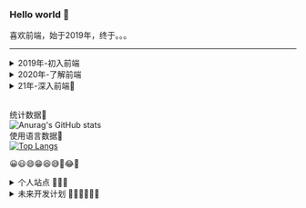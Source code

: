 ### Hello world 👋

喜欢前端，始于2019年，终于。。。

***

<details>
<summary>
2019年-初入前端
</summary>

- 前端三大金刚 JavaScript/HTML5/css 基础
- jQuery
- PHP 基础
- MySQL 基础
- 做了一个自己的网站，技术栈为前端jQuery+后端php

</details>

<details>
<summary>
2020年-了解前端
</summary>

- thinkPHP3.2
- vue2.0全家桶
- 学了点react
- nuxt.js
- 花了几个月时间重写了上一年做的那个网站技术栈改为前端vue3.0+nuxt.js后端thinkPHP3.2
- Redis
- Nginx
- python学了点皮毛，包括框架Django，但是环境太难搭学到勉强把教程看了，没有实践过。
- 看了几本图书，主要是三体
- 熟练使用Git版本管理工具
- 熟练使用typeScript
- 熟练使用webpack等前端构建工具
- 用layabox+typescript开发小游戏
- 做了10几款小游戏。
- 利用前端思想和游戏思想为公司写了个自我感觉还不错的layabox小游戏框架。
- 仿照vite的思想为layabox写了一个增量构建工具，打包速度从改行代码半分钟到1秒以内。

</details>

<details>
<summary>
21年-深入前端🚀
</summary>

- 看几本图书，多抽点时间学习，锻炼身体，打打球啥的。
- 学习js的各个细节。
- 看书@红宝书
- 看书@深入浅出node.js
- 看书@你不知道的JavaScript上中卷
- 看书@学习JavaScript数据结构与算法
- 看书@JavaScript设计模式与开发实践
- 看书@css揭秘
- 看书@html5与css3核心技法
- 看书@TypeScript编程
- 复习正则表达式+看书@学习正则表达式
- 学习tcp/ip协议族，了解基础
- 希望今年能找个稳定的，能干的开心的前端工作。
- 加油加油加油💪💪💪

</details>

<br/>统计数据🔻</br>
![Anurag's GitHub stats](https://github-readme-stats.vercel.app/api?username=yayaluoya&theme=blueberry&show_icons=true)
<br/>使用语言数据🔻</br>
[![Top Langs](https://github-readme-stats.vercel.app/api/top-langs/?username=yayaluoya&layout=compact)](https://github.com/yayaluoya)


😀😃😄😁😆😅🤣😂🙂

<details>
<summary>
个人站点 🍭🍭🍭
</summary>
  
- 站搜搜 🟢
  
  一个非常方便的导航网站，[站搜搜导航](https://www.zhansousou.com/mini)。
  
</details>

<details>
<summary>
未来开发计划 🏳️‍🌈🏳️‍🌈🏳️‍🌈
</summary>
  。。。
</details>
